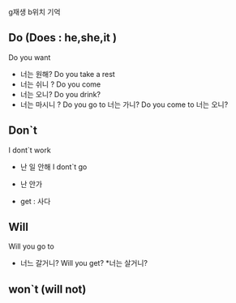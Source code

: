 g재생 b위치 기억
## Do (Does : he,she,it )
Do you want
* 너는 원해?
Do you take a rest
* 너는 쉬니 ?
Do you come
* 너는 오니?
Do you drink?
* 너는 마시니 ?
Do you go to
너는 가니?
Do you come to
너는 오니?
## Don`t
I dont`t work
* 난 일 안해
I dont`t go
* 난 안가

* get : 사다

## Will
Will you go to
* 너느 갈거니?
Will you get?
*너는 살거니?


## won`t (will not)
